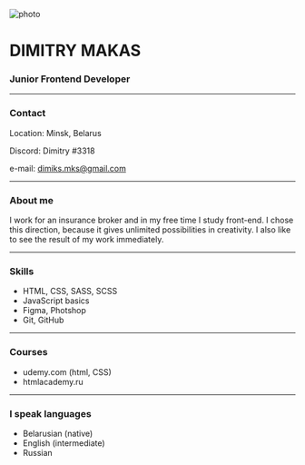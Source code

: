 ![photo](../rsschool-cv/IMG_1505.jpg)
# **DIMITRY MAKAS**
### **Junior Frontend Developer**

---

### Contact
Location: Minsk, Belarus   

Discord: Dimitry #3318   

e-mail: dimiks.mks@gmail.com

---

### About me
I work for an insurance broker and in my free time I study front-end. I chose this direction, because it gives unlimited possibilities in creativity. I also like to see the result of my work immediately.

---

### Skills
* HTML, CSS, SASS, SCSS
* JavaScript basics
* Figma, Photshop
* Git, GitHub  

---

### Courses
* udemy.com (html, CSS)
* htmlacademy.ru

---

### I speak languages
* Belarusian (native)
* English (intermediate)
* Russian 






